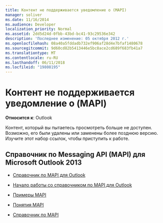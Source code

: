 ```yaml
---
title: Контент не поддерживается уведомление о (MAPI)
manager: soliver
ms.date: 11/16/2014
ms.audience: Developer
localization_priority: Normal
ms.assetid: 2dd5d24d-0fbb-43bd-bc41-93c29536e342
description: 'Последнее изменение: 05 октября 2012 г.'
ms.openlocfilehash: 08a40a5fddadb732ef906af28d4e7bfaf1480678
ms.sourcegitcommit: 9d60cd82b5413446e5bc8ace2cd689f683fb41a7
ms.translationtype: MT
ms.contentlocale: ru-RU
ms.lasthandoff: 06/11/2018
ms.locfileid: "19808195"
---
```

# <a name="content-retired-notice-mapi"></a>Контент не поддерживается уведомление о (MAPI)


  
**Относится к**: Outlook 
  
Контент, который вы пытаетесь просмотреть больше не доступен. Возможно, его были удалены или заменены более позднюю версию. Изучите этот набор ссылок, чтобы приступить к работе.
  
## <a name="microsoft-outlook-2013-messaging-api-mapi-reference"></a>Справочник по Messaging API (MAPI) для Microsoft Outlook 2013

- [Справочник по MAPI для Outlook](outlook-mapi-reference.md)
    
- [Начало работы со справочником по MAPI для Outlook](getting-started-with-the-outlook-mapi-reference.md)
    
- [Примеры MAPI](mapi-samples.md)
    
- [Понятия MAPI](mapi-concepts.md)
    
- [Справочник по MAPI](mapi-reference.md)
    

